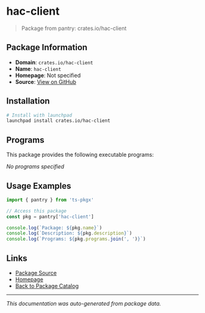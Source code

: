 # hac-client

> Package from pantry: crates.io/hac-client

## Package Information

- **Domain**: `crates.io/hac-client`
- **Name**: `hac-client`
- **Homepage**: Not specified
- **Source**: [View on GitHub](https://github.com/pkgxdev/pantry/tree/main/projects/crates.io/hac-client/package.yml)

## Installation

```bash
# Install with launchpad
launchpad install crates.io/hac-client
```

## Programs

This package provides the following executable programs:

*No programs specified*

## Usage Examples

```typescript
import { pantry } from 'ts-pkgx'

// Access this package
const pkg = pantry['hac-client']

console.log(`Package: ${pkg.name}`)
console.log(`Description: ${pkg.description}`)
console.log(`Programs: ${pkg.programs.join(', ')}`)
```

## Links

- [Package Source](https://github.com/pkgxdev/pantry/tree/main/projects/crates.io/hac-client/package.yml)
- [Homepage](#)
- [Back to Package Catalog](../../../package-catalog.md)

---

*This documentation was auto-generated from package data.*
